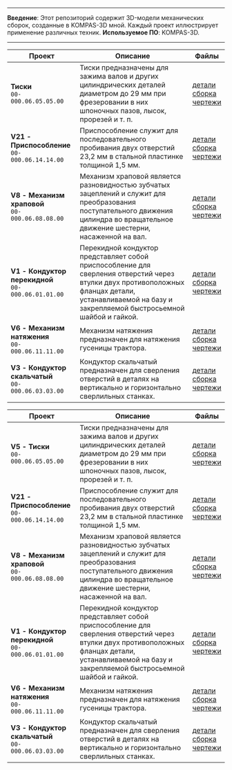 -----------------------------------------------------------------------------------------------------------------------------------------------------------------

**Введение**: Этот репозиторий содержит 3D-модели механических сборок, созданные в KOMPAS-3D мной. Каждый проект иллюстрирует применение различных техник.
**Используемое ПО**: KOMPAS-3D.


-----------------------------------------------------------------------------------------------------------------------------------------------------------------
| Проект | Описание | Файлы |
|--------|----------|-------|
| **Тиски**<br>`00-000.06.05.05.00` | Тиски предназначены для зажима валов и других цилиндрических деталей диаметром до 29 мм при фрезеровании в них шпоночных пазов, лысок, прорезей и т. п. | [детали]([Archive.zip](https://github.com/user-attachments/files/19722076/Archive.zip))<br>[сборка]([Сборка.a3d.zip](https://github.com/user-attachments/files/19722078/a3d.zip))<br>[чертежи]([Variant_5_Tiski.pdf](https://github.com/user-attachments/files/19722079/Variant_5_Tiski.pdf)) |
| **V21 - Приспособление**<br>`00-000.06.14.14.00` | Приспособление служит для последовательного пробивания двух отверстий 23,2 мм в стальной пластинке толщиной 1,5 мм. | [детали](https://github.com/user-attachments/files/19469094/Archive.zip)<br>[сборка](https://github.com/user-attachments/files/19469096/a3d.zip)<br>[чертежи](https://github.com/user-attachments/files/19469098/Variant_21_Prisposoblenie.pdf) |
| **V8 - Механизм храповой**<br>`00-000.06.08.08.00` | Механизм храповой является разновидностью зубчатых зацеплений и служит для преобразования поступательного движения цилиндра во вращательное движение шестерни, насаженной на вал. | [детали](https://github.com/user-attachments/files/19536638/Archive.zip)<br>[сборка](https://github.com/user-attachments/files/19536640/a3d.zip)<br>[чертежи](https://github.com/user-attachments/files/19536646/Variant_8_Mekhanizm_khrapovoy.pdf) |
| **V1 - Кондуктор перекидной**<br>`00-000.06.01.01.00` | Перекидной кондуктор представляет собой приспособление для сверления отверстий через втулки двух противоположных фланцах детали, устанавливаемой на базу и закрепляемой быстросьемной шайбой и гайкой. | [детали](https://github.com/user-attachments/files/19623185/Archive.zip)<br>[сборка](https://github.com/user-attachments/files/19623189/a3d.zip)<br>[чертежи](https://github.com/user-attachments/files/19623193/Variant_1_Konduktor_perekidnoy.pdf) |
| **V6 - Механизм натяжения**<br>`00-000.06.11.11.00` | Механизм натяжения предназначен для натяжения гусеницы трактора. | [детали](https://github.com/user-attachments/files/19657033/Archive.zip)<br>[сборка](https://github.com/user-attachments/files/19657041/a3d.zip)<br>[чертежи](https://github.com/user-attachments/files/19657045/Variant_6_Mekhanizm_natyazhenia.pdf) |
| **V3 - Кондуктор скальчатый**<br>`00-000.06.03.03.00` | Кондуктор скальчатый предназначен для сверления отверстий в деталях на вертикально и горизонтально сверлильных станках. | [детали](https://github.com/user-attachments/files/19721858/Archive.zip)<br>[сборка](https://github.com/user-attachments/files/19721863/a3d.zip)<br>[чертежи](https://github.com/user-attachments/files/19721864/Variant_3_Konduktor_skalchaty.pdf) |


| Проект | Описание | Файлы |
|--------|----------|-------|
| **V5 - Тиски**<br>`00-000.06.05.05.00` | Тиски предназначены для зажима валов и других цилиндрических деталей диаметром до 29 мм при фрезеровании в них шпоночных пазов, лысок, прорезей и т. п. | [детали](https://github.com/user-attachments/files/19469069/Archive.zip)<br>[сборка](https://github.com/user-attachments/files/19469071/a3d.zip)<br>[чертежи](https://github.com/user-attachments/files/19469073/Variant_5_Tiski.pdf) |
| **V21 - Приспособление**<br>`00-000.06.14.14.00` | Приспособление служит для последовательного пробивания двух отверстий 23,2 мм в стальной пластинке толщиной 1,5 мм. | [детали](https://github.com/user-attachments/files/19469094/Archive.zip)<br>[сборка](https://github.com/user-attachments/files/19469096/a3d.zip)<br>[чертежи](https://github.com/user-attachments/files/19469098/Variant_21_Prisposoblenie.pdf) |
| **V8 - Механизм храповой**<br>`00-000.06.08.08.00` | Механизм храповой является разновидностью зубчатых зацеплений и служит для преобразования поступательного движения цилиндра во вращательное движение шестерни, насаженной на вал. | [детали](https://github.com/user-attachments/files/19536638/Archive.zip)<br>[сборка](https://github.com/user-attachments/files/19536640/a3d.zip)<br>[чертежи](https://github.com/user-attachments/files/19536646/Variant_8_Mekhanizm_khrapovoy.pdf) |
| **V1 - Кондуктор перекидной**<br>`00-000.06.01.01.00` | Перекидной кондуктор представляет собой приспособление для сверления отверстий через втулки двух противоположных фланцах детали, устанавливаемой на базу и закрепляемой быстросьемной шайбой и гайкой. | [детали](https://github.com/user-attachments/files/19623185/Archive.zip)<br>[сборка](https://github.com/user-attachments/files/19623189/a3d.zip)<br>[чертежи](https://github.com/user-attachments/files/19623193/Variant_1_Konduktor_perekidnoy.pdf) |
| **V6 - Механизм натяжения**<br>`00-000.06.11.11.00` | Механизм натяжения предназначен для натяжения гусеницы трактора. | [детали](https://github.com/user-attachments/files/19657033/Archive.zip)<br>[сборка](https://github.com/user-attachments/files/19657041/a3d.zip)<br>[чертежи](https://github.com/user-attachments/files/19657045/Variant_6_Mekhanizm_natyazhenia.pdf) |
| **V3 - Кондуктор скальчатый**<br>`00-000.06.03.03.00` | Кондуктор скальчатый предназначен для сверления отверстий в деталях на вертикально и горизонтально сверлильных станках. | [детали](https://github.com/user-attachments/files/19721858/Archive.zip)<br>[сборка](https://github.com/user-attachments/files/19721863/a3d.zip)<br>[чертежи](https://github.com/user-attachments/files/19721864/Variant_3_Konduktor_skalchaty.pdf) |
